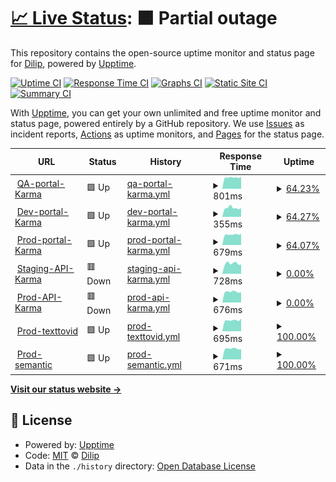 # [📈 Live Status](https://MDJ.github.io/karma-site-monitoring): <!--live status--> **🟧 Partial outage**

This repository contains the open-source uptime monitor and status page for [Dilip](https://MDJ.github.io/karma-site-monitoring), powered by [Upptime](https://github.com/upptime/upptime).

[![Uptime CI](https://github.com/MDJ/karma-site-monitoring/workflows/Uptime%20CI/badge.svg)](https://github.com/MDJ/karma-site-monitoring/actions?query=workflow%3A%22Uptime+CI%22)
[![Response Time CI](https://github.com/MDJ/karma-site-monitoring/workflows/Response%20Time%20CI/badge.svg)](https://github.com/MDJ/karma-site-monitoring/actions?query=workflow%3A%22Response+Time+CI%22)
[![Graphs CI](https://github.com/MDJ/karma-site-monitoring/workflows/Graphs%20CI/badge.svg)](https://github.com/MDJ/karma-site-monitoring/actions?query=workflow%3A%22Graphs+CI%22)
[![Static Site CI](https://github.com/MDJ/karma-site-monitoring/workflows/Static%20Site%20CI/badge.svg)](https://github.com/MDJ/karma-site-monitoring/actions?query=workflow%3A%22Static+Site+CI%22)
[![Summary CI](https://github.com/MDJ/karma-site-monitoring/workflows/Summary%20CI/badge.svg)](https://github.com/MDJ/karma-site-monitoring/actions?query=workflow%3A%22Summary+CI%22)

With [Upptime](https://upptime.js.org), you can get your own unlimited and free uptime monitor and status page, powered entirely by a GitHub repository. We use [Issues](https://github.com/MDJ/karma-site-monitoring/issues) as incident reports, [Actions](https://github.com/MDJ/karma-site-monitoring/actions) as uptime monitors, and [Pages](https://MDJ.github.io/karma-site-monitoring) for the status page.

<!--start: status pages-->
<!-- This summary is generated by Upptime (https://github.com/upptime/upptime) -->
<!-- Do not edit this manually, your changes will be overwritten -->
<!-- prettier-ignore -->
| URL | Status | History | Response Time | Uptime |
| --- | ------ | ------- | ------------- | ------ |
| <img alt="" src="https://icons.duckduckgo.com/ip3/staging.karmahealthcare.in.ico" height="13"> [QA-portal-Karma](https://staging.karmahealthcare.in/karma-app/staging/Login.html) | 🟩 Up | [qa-portal-karma.yml](https://github.com/MDJ/karma-site-monitoring/commits/HEAD/history/qa-portal-karma.yml) | <details><summary><img alt="Response time graph" src="./graphs/qa-portal-karma/response-time-week.png" height="20"> 801ms</summary><br><a href="https://MDJ.github.io/karma-site-monitoring/history/qa-portal-karma"><img alt="Response time 787" src="https://img.shields.io/endpoint?url=https%3A%2F%2Fraw.githubusercontent.com%2FMDJ%2Fkarma-site-monitoring%2FHEAD%2Fapi%2Fqa-portal-karma%2Fresponse-time.json"></a><br><a href="https://MDJ.github.io/karma-site-monitoring/history/qa-portal-karma"><img alt="24-hour response time 784" src="https://img.shields.io/endpoint?url=https%3A%2F%2Fraw.githubusercontent.com%2FMDJ%2Fkarma-site-monitoring%2FHEAD%2Fapi%2Fqa-portal-karma%2Fresponse-time-day.json"></a><br><a href="https://MDJ.github.io/karma-site-monitoring/history/qa-portal-karma"><img alt="7-day response time 801" src="https://img.shields.io/endpoint?url=https%3A%2F%2Fraw.githubusercontent.com%2FMDJ%2Fkarma-site-monitoring%2FHEAD%2Fapi%2Fqa-portal-karma%2Fresponse-time-week.json"></a><br><a href="https://MDJ.github.io/karma-site-monitoring/history/qa-portal-karma"><img alt="30-day response time 772" src="https://img.shields.io/endpoint?url=https%3A%2F%2Fraw.githubusercontent.com%2FMDJ%2Fkarma-site-monitoring%2FHEAD%2Fapi%2Fqa-portal-karma%2Fresponse-time-month.json"></a><br><a href="https://MDJ.github.io/karma-site-monitoring/history/qa-portal-karma"><img alt="1-year response time 787" src="https://img.shields.io/endpoint?url=https%3A%2F%2Fraw.githubusercontent.com%2FMDJ%2Fkarma-site-monitoring%2FHEAD%2Fapi%2Fqa-portal-karma%2Fresponse-time-year.json"></a></details> | <details><summary><a href="https://MDJ.github.io/karma-site-monitoring/history/qa-portal-karma">64.23%</a></summary><a href="https://MDJ.github.io/karma-site-monitoring/history/qa-portal-karma"><img alt="All-time uptime 76.68%" src="https://img.shields.io/endpoint?url=https%3A%2F%2Fraw.githubusercontent.com%2FMDJ%2Fkarma-site-monitoring%2FHEAD%2Fapi%2Fqa-portal-karma%2Fuptime.json"></a><br><a href="https://MDJ.github.io/karma-site-monitoring/history/qa-portal-karma"><img alt="24-hour uptime 63.86%" src="https://img.shields.io/endpoint?url=https%3A%2F%2Fraw.githubusercontent.com%2FMDJ%2Fkarma-site-monitoring%2FHEAD%2Fapi%2Fqa-portal-karma%2Fuptime-day.json"></a><br><a href="https://MDJ.github.io/karma-site-monitoring/history/qa-portal-karma"><img alt="7-day uptime 64.23%" src="https://img.shields.io/endpoint?url=https%3A%2F%2Fraw.githubusercontent.com%2FMDJ%2Fkarma-site-monitoring%2FHEAD%2Fapi%2Fqa-portal-karma%2Fuptime-week.json"></a><br><a href="https://MDJ.github.io/karma-site-monitoring/history/qa-portal-karma"><img alt="30-day uptime 63.31%" src="https://img.shields.io/endpoint?url=https%3A%2F%2Fraw.githubusercontent.com%2FMDJ%2Fkarma-site-monitoring%2FHEAD%2Fapi%2Fqa-portal-karma%2Fuptime-month.json"></a><br><a href="https://MDJ.github.io/karma-site-monitoring/history/qa-portal-karma"><img alt="1-year uptime 76.68%" src="https://img.shields.io/endpoint?url=https%3A%2F%2Fraw.githubusercontent.com%2FMDJ%2Fkarma-site-monitoring%2FHEAD%2Fapi%2Fqa-portal-karma%2Fuptime-year.json"></a></details>
| <img alt="" src="https://icons.duckduckgo.com/ip3/staging.karmahealthcare.in.ico" height="13"> [Dev-portal-Karma](https://staging.karmahealthcare.in/karma-app/testing/Login.html) | 🟩 Up | [dev-portal-karma.yml](https://github.com/MDJ/karma-site-monitoring/commits/HEAD/history/dev-portal-karma.yml) | <details><summary><img alt="Response time graph" src="./graphs/dev-portal-karma/response-time-week.png" height="20"> 355ms</summary><br><a href="https://MDJ.github.io/karma-site-monitoring/history/dev-portal-karma"><img alt="Response time 319" src="https://img.shields.io/endpoint?url=https%3A%2F%2Fraw.githubusercontent.com%2FMDJ%2Fkarma-site-monitoring%2FHEAD%2Fapi%2Fdev-portal-karma%2Fresponse-time.json"></a><br><a href="https://MDJ.github.io/karma-site-monitoring/history/dev-portal-karma"><img alt="24-hour response time 339" src="https://img.shields.io/endpoint?url=https%3A%2F%2Fraw.githubusercontent.com%2FMDJ%2Fkarma-site-monitoring%2FHEAD%2Fapi%2Fdev-portal-karma%2Fresponse-time-day.json"></a><br><a href="https://MDJ.github.io/karma-site-monitoring/history/dev-portal-karma"><img alt="7-day response time 355" src="https://img.shields.io/endpoint?url=https%3A%2F%2Fraw.githubusercontent.com%2FMDJ%2Fkarma-site-monitoring%2FHEAD%2Fapi%2Fdev-portal-karma%2Fresponse-time-week.json"></a><br><a href="https://MDJ.github.io/karma-site-monitoring/history/dev-portal-karma"><img alt="30-day response time 322" src="https://img.shields.io/endpoint?url=https%3A%2F%2Fraw.githubusercontent.com%2FMDJ%2Fkarma-site-monitoring%2FHEAD%2Fapi%2Fdev-portal-karma%2Fresponse-time-month.json"></a><br><a href="https://MDJ.github.io/karma-site-monitoring/history/dev-portal-karma"><img alt="1-year response time 319" src="https://img.shields.io/endpoint?url=https%3A%2F%2Fraw.githubusercontent.com%2FMDJ%2Fkarma-site-monitoring%2FHEAD%2Fapi%2Fdev-portal-karma%2Fresponse-time-year.json"></a></details> | <details><summary><a href="https://MDJ.github.io/karma-site-monitoring/history/dev-portal-karma">64.27%</a></summary><a href="https://MDJ.github.io/karma-site-monitoring/history/dev-portal-karma"><img alt="All-time uptime 76.73%" src="https://img.shields.io/endpoint?url=https%3A%2F%2Fraw.githubusercontent.com%2FMDJ%2Fkarma-site-monitoring%2FHEAD%2Fapi%2Fdev-portal-karma%2Fuptime.json"></a><br><a href="https://MDJ.github.io/karma-site-monitoring/history/dev-portal-karma"><img alt="24-hour uptime 63.89%" src="https://img.shields.io/endpoint?url=https%3A%2F%2Fraw.githubusercontent.com%2FMDJ%2Fkarma-site-monitoring%2FHEAD%2Fapi%2Fdev-portal-karma%2Fuptime-day.json"></a><br><a href="https://MDJ.github.io/karma-site-monitoring/history/dev-portal-karma"><img alt="7-day uptime 64.27%" src="https://img.shields.io/endpoint?url=https%3A%2F%2Fraw.githubusercontent.com%2FMDJ%2Fkarma-site-monitoring%2FHEAD%2Fapi%2Fdev-portal-karma%2Fuptime-week.json"></a><br><a href="https://MDJ.github.io/karma-site-monitoring/history/dev-portal-karma"><img alt="30-day uptime 63.47%" src="https://img.shields.io/endpoint?url=https%3A%2F%2Fraw.githubusercontent.com%2FMDJ%2Fkarma-site-monitoring%2FHEAD%2Fapi%2Fdev-portal-karma%2Fuptime-month.json"></a><br><a href="https://MDJ.github.io/karma-site-monitoring/history/dev-portal-karma"><img alt="1-year uptime 76.73%" src="https://img.shields.io/endpoint?url=https%3A%2F%2Fraw.githubusercontent.com%2FMDJ%2Fkarma-site-monitoring%2FHEAD%2Fapi%2Fdev-portal-karma%2Fuptime-year.json"></a></details>
| <img alt="" src="https://icons.duckduckgo.com/ip3/karmahealthcare.in.ico" height="13"> [Prod-portal-Karma](https://karmahealthcare.in/karma-app/Management/Login.html) | 🟩 Up | [prod-portal-karma.yml](https://github.com/MDJ/karma-site-monitoring/commits/HEAD/history/prod-portal-karma.yml) | <details><summary><img alt="Response time graph" src="./graphs/prod-portal-karma/response-time-week.png" height="20"> 679ms</summary><br><a href="https://MDJ.github.io/karma-site-monitoring/history/prod-portal-karma"><img alt="Response time 822" src="https://img.shields.io/endpoint?url=https%3A%2F%2Fraw.githubusercontent.com%2FMDJ%2Fkarma-site-monitoring%2FHEAD%2Fapi%2Fprod-portal-karma%2Fresponse-time.json"></a><br><a href="https://MDJ.github.io/karma-site-monitoring/history/prod-portal-karma"><img alt="24-hour response time 719" src="https://img.shields.io/endpoint?url=https%3A%2F%2Fraw.githubusercontent.com%2FMDJ%2Fkarma-site-monitoring%2FHEAD%2Fapi%2Fprod-portal-karma%2Fresponse-time-day.json"></a><br><a href="https://MDJ.github.io/karma-site-monitoring/history/prod-portal-karma"><img alt="7-day response time 679" src="https://img.shields.io/endpoint?url=https%3A%2F%2Fraw.githubusercontent.com%2FMDJ%2Fkarma-site-monitoring%2FHEAD%2Fapi%2Fprod-portal-karma%2Fresponse-time-week.json"></a><br><a href="https://MDJ.github.io/karma-site-monitoring/history/prod-portal-karma"><img alt="30-day response time 759" src="https://img.shields.io/endpoint?url=https%3A%2F%2Fraw.githubusercontent.com%2FMDJ%2Fkarma-site-monitoring%2FHEAD%2Fapi%2Fprod-portal-karma%2Fresponse-time-month.json"></a><br><a href="https://MDJ.github.io/karma-site-monitoring/history/prod-portal-karma"><img alt="1-year response time 822" src="https://img.shields.io/endpoint?url=https%3A%2F%2Fraw.githubusercontent.com%2FMDJ%2Fkarma-site-monitoring%2FHEAD%2Fapi%2Fprod-portal-karma%2Fresponse-time-year.json"></a></details> | <details><summary><a href="https://MDJ.github.io/karma-site-monitoring/history/prod-portal-karma">64.07%</a></summary><a href="https://MDJ.github.io/karma-site-monitoring/history/prod-portal-karma"><img alt="All-time uptime 78.21%" src="https://img.shields.io/endpoint?url=https%3A%2F%2Fraw.githubusercontent.com%2FMDJ%2Fkarma-site-monitoring%2FHEAD%2Fapi%2Fprod-portal-karma%2Fuptime.json"></a><br><a href="https://MDJ.github.io/karma-site-monitoring/history/prod-portal-karma"><img alt="24-hour uptime 62.31%" src="https://img.shields.io/endpoint?url=https%3A%2F%2Fraw.githubusercontent.com%2FMDJ%2Fkarma-site-monitoring%2FHEAD%2Fapi%2Fprod-portal-karma%2Fuptime-day.json"></a><br><a href="https://MDJ.github.io/karma-site-monitoring/history/prod-portal-karma"><img alt="7-day uptime 64.07%" src="https://img.shields.io/endpoint?url=https%3A%2F%2Fraw.githubusercontent.com%2FMDJ%2Fkarma-site-monitoring%2FHEAD%2Fapi%2Fprod-portal-karma%2Fuptime-week.json"></a><br><a href="https://MDJ.github.io/karma-site-monitoring/history/prod-portal-karma"><img alt="30-day uptime 63.40%" src="https://img.shields.io/endpoint?url=https%3A%2F%2Fraw.githubusercontent.com%2FMDJ%2Fkarma-site-monitoring%2FHEAD%2Fapi%2Fprod-portal-karma%2Fuptime-month.json"></a><br><a href="https://MDJ.github.io/karma-site-monitoring/history/prod-portal-karma"><img alt="1-year uptime 78.21%" src="https://img.shields.io/endpoint?url=https%3A%2F%2Fraw.githubusercontent.com%2FMDJ%2Fkarma-site-monitoring%2FHEAD%2Fapi%2Fprod-portal-karma%2Fuptime-year.json"></a></details>
| <img alt="" src="https://icons.duckduckgo.com/ip3/staging.api.karmaprimaryhealthcare.in.ico" height="13"> [Staging-API-Karma](https://staging.api.karmaprimaryhealthcare.in) | 🟥 Down | [staging-api-karma.yml](https://github.com/MDJ/karma-site-monitoring/commits/HEAD/history/staging-api-karma.yml) | <details><summary><img alt="Response time graph" src="./graphs/staging-api-karma/response-time-week.png" height="20"> 728ms</summary><br><a href="https://MDJ.github.io/karma-site-monitoring/history/staging-api-karma"><img alt="Response time 743" src="https://img.shields.io/endpoint?url=https%3A%2F%2Fraw.githubusercontent.com%2FMDJ%2Fkarma-site-monitoring%2FHEAD%2Fapi%2Fstaging-api-karma%2Fresponse-time.json"></a><br><a href="https://MDJ.github.io/karma-site-monitoring/history/staging-api-karma"><img alt="24-hour response time 646" src="https://img.shields.io/endpoint?url=https%3A%2F%2Fraw.githubusercontent.com%2FMDJ%2Fkarma-site-monitoring%2FHEAD%2Fapi%2Fstaging-api-karma%2Fresponse-time-day.json"></a><br><a href="https://MDJ.github.io/karma-site-monitoring/history/staging-api-karma"><img alt="7-day response time 728" src="https://img.shields.io/endpoint?url=https%3A%2F%2Fraw.githubusercontent.com%2FMDJ%2Fkarma-site-monitoring%2FHEAD%2Fapi%2Fstaging-api-karma%2Fresponse-time-week.json"></a><br><a href="https://MDJ.github.io/karma-site-monitoring/history/staging-api-karma"><img alt="30-day response time 688" src="https://img.shields.io/endpoint?url=https%3A%2F%2Fraw.githubusercontent.com%2FMDJ%2Fkarma-site-monitoring%2FHEAD%2Fapi%2Fstaging-api-karma%2Fresponse-time-month.json"></a><br><a href="https://MDJ.github.io/karma-site-monitoring/history/staging-api-karma"><img alt="1-year response time 743" src="https://img.shields.io/endpoint?url=https%3A%2F%2Fraw.githubusercontent.com%2FMDJ%2Fkarma-site-monitoring%2FHEAD%2Fapi%2Fstaging-api-karma%2Fresponse-time-year.json"></a></details> | <details><summary><a href="https://MDJ.github.io/karma-site-monitoring/history/staging-api-karma">0.00%</a></summary><a href="https://MDJ.github.io/karma-site-monitoring/history/staging-api-karma"><img alt="All-time uptime 0.00%" src="https://img.shields.io/endpoint?url=https%3A%2F%2Fraw.githubusercontent.com%2FMDJ%2Fkarma-site-monitoring%2FHEAD%2Fapi%2Fstaging-api-karma%2Fuptime.json"></a><br><a href="https://MDJ.github.io/karma-site-monitoring/history/staging-api-karma"><img alt="24-hour uptime 0.00%" src="https://img.shields.io/endpoint?url=https%3A%2F%2Fraw.githubusercontent.com%2FMDJ%2Fkarma-site-monitoring%2FHEAD%2Fapi%2Fstaging-api-karma%2Fuptime-day.json"></a><br><a href="https://MDJ.github.io/karma-site-monitoring/history/staging-api-karma"><img alt="7-day uptime 0.00%" src="https://img.shields.io/endpoint?url=https%3A%2F%2Fraw.githubusercontent.com%2FMDJ%2Fkarma-site-monitoring%2FHEAD%2Fapi%2Fstaging-api-karma%2Fuptime-week.json"></a><br><a href="https://MDJ.github.io/karma-site-monitoring/history/staging-api-karma"><img alt="30-day uptime 0.00%" src="https://img.shields.io/endpoint?url=https%3A%2F%2Fraw.githubusercontent.com%2FMDJ%2Fkarma-site-monitoring%2FHEAD%2Fapi%2Fstaging-api-karma%2Fuptime-month.json"></a><br><a href="https://MDJ.github.io/karma-site-monitoring/history/staging-api-karma"><img alt="1-year uptime 0.00%" src="https://img.shields.io/endpoint?url=https%3A%2F%2Fraw.githubusercontent.com%2FMDJ%2Fkarma-site-monitoring%2FHEAD%2Fapi%2Fstaging-api-karma%2Fuptime-year.json"></a></details>
| <img alt="" src="https://icons.duckduckgo.com/ip3/api.karmaprimaryhealthcare.in.ico" height="13"> [Prod-API-Karma](https://api.karmaprimaryhealthcare.in/api/auth/password_login) | 🟥 Down | [prod-api-karma.yml](https://github.com/MDJ/karma-site-monitoring/commits/HEAD/history/prod-api-karma.yml) | <details><summary><img alt="Response time graph" src="./graphs/prod-api-karma/response-time-week.png" height="20"> 676ms</summary><br><a href="https://MDJ.github.io/karma-site-monitoring/history/prod-api-karma"><img alt="Response time 733" src="https://img.shields.io/endpoint?url=https%3A%2F%2Fraw.githubusercontent.com%2FMDJ%2Fkarma-site-monitoring%2FHEAD%2Fapi%2Fprod-api-karma%2Fresponse-time.json"></a><br><a href="https://MDJ.github.io/karma-site-monitoring/history/prod-api-karma"><img alt="24-hour response time 648" src="https://img.shields.io/endpoint?url=https%3A%2F%2Fraw.githubusercontent.com%2FMDJ%2Fkarma-site-monitoring%2FHEAD%2Fapi%2Fprod-api-karma%2Fresponse-time-day.json"></a><br><a href="https://MDJ.github.io/karma-site-monitoring/history/prod-api-karma"><img alt="7-day response time 676" src="https://img.shields.io/endpoint?url=https%3A%2F%2Fraw.githubusercontent.com%2FMDJ%2Fkarma-site-monitoring%2FHEAD%2Fapi%2Fprod-api-karma%2Fresponse-time-week.json"></a><br><a href="https://MDJ.github.io/karma-site-monitoring/history/prod-api-karma"><img alt="30-day response time 681" src="https://img.shields.io/endpoint?url=https%3A%2F%2Fraw.githubusercontent.com%2FMDJ%2Fkarma-site-monitoring%2FHEAD%2Fapi%2Fprod-api-karma%2Fresponse-time-month.json"></a><br><a href="https://MDJ.github.io/karma-site-monitoring/history/prod-api-karma"><img alt="1-year response time 733" src="https://img.shields.io/endpoint?url=https%3A%2F%2Fraw.githubusercontent.com%2FMDJ%2Fkarma-site-monitoring%2FHEAD%2Fapi%2Fprod-api-karma%2Fresponse-time-year.json"></a></details> | <details><summary><a href="https://MDJ.github.io/karma-site-monitoring/history/prod-api-karma">0.00%</a></summary><a href="https://MDJ.github.io/karma-site-monitoring/history/prod-api-karma"><img alt="All-time uptime 0.00%" src="https://img.shields.io/endpoint?url=https%3A%2F%2Fraw.githubusercontent.com%2FMDJ%2Fkarma-site-monitoring%2FHEAD%2Fapi%2Fprod-api-karma%2Fuptime.json"></a><br><a href="https://MDJ.github.io/karma-site-monitoring/history/prod-api-karma"><img alt="24-hour uptime 0.00%" src="https://img.shields.io/endpoint?url=https%3A%2F%2Fraw.githubusercontent.com%2FMDJ%2Fkarma-site-monitoring%2FHEAD%2Fapi%2Fprod-api-karma%2Fuptime-day.json"></a><br><a href="https://MDJ.github.io/karma-site-monitoring/history/prod-api-karma"><img alt="7-day uptime 0.00%" src="https://img.shields.io/endpoint?url=https%3A%2F%2Fraw.githubusercontent.com%2FMDJ%2Fkarma-site-monitoring%2FHEAD%2Fapi%2Fprod-api-karma%2Fuptime-week.json"></a><br><a href="https://MDJ.github.io/karma-site-monitoring/history/prod-api-karma"><img alt="30-day uptime 0.00%" src="https://img.shields.io/endpoint?url=https%3A%2F%2Fraw.githubusercontent.com%2FMDJ%2Fkarma-site-monitoring%2FHEAD%2Fapi%2Fprod-api-karma%2Fuptime-month.json"></a><br><a href="https://MDJ.github.io/karma-site-monitoring/history/prod-api-karma"><img alt="1-year uptime 0.00%" src="https://img.shields.io/endpoint?url=https%3A%2F%2Fraw.githubusercontent.com%2FMDJ%2Fkarma-site-monitoring%2FHEAD%2Fapi%2Fprod-api-karma%2Fuptime-year.json"></a></details>
| <img alt="" src="https://icons.duckduckgo.com/ip3/texttovid.devkraft.in.ico" height="13"> [Prod-texttovid](https://texttovid.devkraft.in/api/health) | 🟩 Up | [prod-texttovid.yml](https://github.com/MDJ/karma-site-monitoring/commits/HEAD/history/prod-texttovid.yml) | <details><summary><img alt="Response time graph" src="./graphs/prod-texttovid/response-time-week.png" height="20"> 695ms</summary><br><a href="https://MDJ.github.io/karma-site-monitoring/history/prod-texttovid"><img alt="Response time 766" src="https://img.shields.io/endpoint?url=https%3A%2F%2Fraw.githubusercontent.com%2FMDJ%2Fkarma-site-monitoring%2FHEAD%2Fapi%2Fprod-texttovid%2Fresponse-time.json"></a><br><a href="https://MDJ.github.io/karma-site-monitoring/history/prod-texttovid"><img alt="24-hour response time 798" src="https://img.shields.io/endpoint?url=https%3A%2F%2Fraw.githubusercontent.com%2FMDJ%2Fkarma-site-monitoring%2FHEAD%2Fapi%2Fprod-texttovid%2Fresponse-time-day.json"></a><br><a href="https://MDJ.github.io/karma-site-monitoring/history/prod-texttovid"><img alt="7-day response time 695" src="https://img.shields.io/endpoint?url=https%3A%2F%2Fraw.githubusercontent.com%2FMDJ%2Fkarma-site-monitoring%2FHEAD%2Fapi%2Fprod-texttovid%2Fresponse-time-week.json"></a><br><a href="https://MDJ.github.io/karma-site-monitoring/history/prod-texttovid"><img alt="30-day response time 701" src="https://img.shields.io/endpoint?url=https%3A%2F%2Fraw.githubusercontent.com%2FMDJ%2Fkarma-site-monitoring%2FHEAD%2Fapi%2Fprod-texttovid%2Fresponse-time-month.json"></a><br><a href="https://MDJ.github.io/karma-site-monitoring/history/prod-texttovid"><img alt="1-year response time 766" src="https://img.shields.io/endpoint?url=https%3A%2F%2Fraw.githubusercontent.com%2FMDJ%2Fkarma-site-monitoring%2FHEAD%2Fapi%2Fprod-texttovid%2Fresponse-time-year.json"></a></details> | <details><summary><a href="https://MDJ.github.io/karma-site-monitoring/history/prod-texttovid">100.00%</a></summary><a href="https://MDJ.github.io/karma-site-monitoring/history/prod-texttovid"><img alt="All-time uptime 99.83%" src="https://img.shields.io/endpoint?url=https%3A%2F%2Fraw.githubusercontent.com%2FMDJ%2Fkarma-site-monitoring%2FHEAD%2Fapi%2Fprod-texttovid%2Fuptime.json"></a><br><a href="https://MDJ.github.io/karma-site-monitoring/history/prod-texttovid"><img alt="24-hour uptime 100.00%" src="https://img.shields.io/endpoint?url=https%3A%2F%2Fraw.githubusercontent.com%2FMDJ%2Fkarma-site-monitoring%2FHEAD%2Fapi%2Fprod-texttovid%2Fuptime-day.json"></a><br><a href="https://MDJ.github.io/karma-site-monitoring/history/prod-texttovid"><img alt="7-day uptime 100.00%" src="https://img.shields.io/endpoint?url=https%3A%2F%2Fraw.githubusercontent.com%2FMDJ%2Fkarma-site-monitoring%2FHEAD%2Fapi%2Fprod-texttovid%2Fuptime-week.json"></a><br><a href="https://MDJ.github.io/karma-site-monitoring/history/prod-texttovid"><img alt="30-day uptime 100.00%" src="https://img.shields.io/endpoint?url=https%3A%2F%2Fraw.githubusercontent.com%2FMDJ%2Fkarma-site-monitoring%2FHEAD%2Fapi%2Fprod-texttovid%2Fuptime-month.json"></a><br><a href="https://MDJ.github.io/karma-site-monitoring/history/prod-texttovid"><img alt="1-year uptime 99.83%" src="https://img.shields.io/endpoint?url=https%3A%2F%2Fraw.githubusercontent.com%2FMDJ%2Fkarma-site-monitoring%2FHEAD%2Fapi%2Fprod-texttovid%2Fuptime-year.json"></a></details>
| <img alt="" src="https://icons.duckduckgo.com/ip3/semantic.devkraft.in.ico" height="13"> [Prod-semantic](https://semantic.devkraft.in/api/health) | 🟩 Up | [prod-semantic.yml](https://github.com/MDJ/karma-site-monitoring/commits/HEAD/history/prod-semantic.yml) | <details><summary><img alt="Response time graph" src="./graphs/prod-semantic/response-time-week.png" height="20"> 671ms</summary><br><a href="https://MDJ.github.io/karma-site-monitoring/history/prod-semantic"><img alt="Response time 1023" src="https://img.shields.io/endpoint?url=https%3A%2F%2Fraw.githubusercontent.com%2FMDJ%2Fkarma-site-monitoring%2FHEAD%2Fapi%2Fprod-semantic%2Fresponse-time.json"></a><br><a href="https://MDJ.github.io/karma-site-monitoring/history/prod-semantic"><img alt="24-hour response time 639" src="https://img.shields.io/endpoint?url=https%3A%2F%2Fraw.githubusercontent.com%2FMDJ%2Fkarma-site-monitoring%2FHEAD%2Fapi%2Fprod-semantic%2Fresponse-time-day.json"></a><br><a href="https://MDJ.github.io/karma-site-monitoring/history/prod-semantic"><img alt="7-day response time 671" src="https://img.shields.io/endpoint?url=https%3A%2F%2Fraw.githubusercontent.com%2FMDJ%2Fkarma-site-monitoring%2FHEAD%2Fapi%2Fprod-semantic%2Fresponse-time-week.json"></a><br><a href="https://MDJ.github.io/karma-site-monitoring/history/prod-semantic"><img alt="30-day response time 690" src="https://img.shields.io/endpoint?url=https%3A%2F%2Fraw.githubusercontent.com%2FMDJ%2Fkarma-site-monitoring%2FHEAD%2Fapi%2Fprod-semantic%2Fresponse-time-month.json"></a><br><a href="https://MDJ.github.io/karma-site-monitoring/history/prod-semantic"><img alt="1-year response time 1023" src="https://img.shields.io/endpoint?url=https%3A%2F%2Fraw.githubusercontent.com%2FMDJ%2Fkarma-site-monitoring%2FHEAD%2Fapi%2Fprod-semantic%2Fresponse-time-year.json"></a></details> | <details><summary><a href="https://MDJ.github.io/karma-site-monitoring/history/prod-semantic">100.00%</a></summary><a href="https://MDJ.github.io/karma-site-monitoring/history/prod-semantic"><img alt="All-time uptime 99.80%" src="https://img.shields.io/endpoint?url=https%3A%2F%2Fraw.githubusercontent.com%2FMDJ%2Fkarma-site-monitoring%2FHEAD%2Fapi%2Fprod-semantic%2Fuptime.json"></a><br><a href="https://MDJ.github.io/karma-site-monitoring/history/prod-semantic"><img alt="24-hour uptime 100.00%" src="https://img.shields.io/endpoint?url=https%3A%2F%2Fraw.githubusercontent.com%2FMDJ%2Fkarma-site-monitoring%2FHEAD%2Fapi%2Fprod-semantic%2Fuptime-day.json"></a><br><a href="https://MDJ.github.io/karma-site-monitoring/history/prod-semantic"><img alt="7-day uptime 100.00%" src="https://img.shields.io/endpoint?url=https%3A%2F%2Fraw.githubusercontent.com%2FMDJ%2Fkarma-site-monitoring%2FHEAD%2Fapi%2Fprod-semantic%2Fuptime-week.json"></a><br><a href="https://MDJ.github.io/karma-site-monitoring/history/prod-semantic"><img alt="30-day uptime 99.95%" src="https://img.shields.io/endpoint?url=https%3A%2F%2Fraw.githubusercontent.com%2FMDJ%2Fkarma-site-monitoring%2FHEAD%2Fapi%2Fprod-semantic%2Fuptime-month.json"></a><br><a href="https://MDJ.github.io/karma-site-monitoring/history/prod-semantic"><img alt="1-year uptime 99.80%" src="https://img.shields.io/endpoint?url=https%3A%2F%2Fraw.githubusercontent.com%2FMDJ%2Fkarma-site-monitoring%2FHEAD%2Fapi%2Fprod-semantic%2Fuptime-year.json"></a></details>

<!--end: status pages-->

[**Visit our status website →**](https://MDJ.github.io/karma-site-monitoring)

## 📄 License

- Powered by: [Upptime](https://github.com/upptime/upptime)
- Code: [MIT](./LICENSE) © [Dilip](https://MDJ.github.io/karma-site-monitoring)
- Data in the `./history` directory: [Open Database License](https://opendatacommons.org/licenses/odbl/1-0/)
